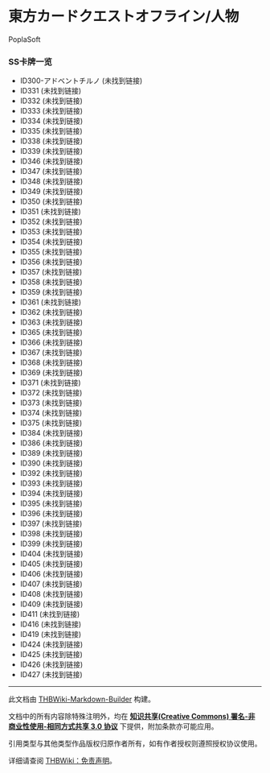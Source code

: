 # 東方カードクエストオフライン/人物

<!-- source html: G:\repos\THBWiki-Markdown-Builder\THBWikiMarkdown\Temp\main\2\23\ns0%3A%E6%9D%B1%E6%96%B9%E3%82%AB%E3%83%BC%E3%83%89%E3%82%AF%E3%82%A8%E3%82%B9%E3%83%88%E3%82%AA%E3%83%95%E3%83%A9%E3%82%A4%E3%83%B3%2F%E4%BA%BA%E7%89%A9.html -->

PoplaSoft


### SS卡牌一览
- ID300-アドベントチルノ (未找到链接)
- ID331 (未找到链接)
- ID332 (未找到链接)
- ID333 (未找到链接)
- ID334 (未找到链接)
- ID335 (未找到链接)
- ID338 (未找到链接)
- ID339 (未找到链接)
- ID346 (未找到链接)
- ID347 (未找到链接)
- ID348 (未找到链接)
- ID349 (未找到链接)
- ID350 (未找到链接)
- ID351 (未找到链接)
- ID352 (未找到链接)
- ID353 (未找到链接)
- ID354 (未找到链接)
- ID355 (未找到链接)
- ID356 (未找到链接)
- ID357 (未找到链接)
- ID358 (未找到链接)
- ID359 (未找到链接)
- ID361 (未找到链接)
- ID362 (未找到链接)
- ID363 (未找到链接)
- ID365 (未找到链接)
- ID366 (未找到链接)
- ID367 (未找到链接)
- ID368 (未找到链接)
- ID369 (未找到链接)
- ID371 (未找到链接)
- ID372 (未找到链接)
- ID373 (未找到链接)
- ID374 (未找到链接)
- ID375 (未找到链接)
- ID384 (未找到链接)
- ID386 (未找到链接)
- ID389 (未找到链接)
- ID390 (未找到链接)
- ID392 (未找到链接)
- ID393 (未找到链接)
- ID394 (未找到链接)
- ID395 (未找到链接)
- ID396 (未找到链接)
- ID397 (未找到链接)
- ID398 (未找到链接)
- ID399 (未找到链接)
- ID404 (未找到链接)
- ID405 (未找到链接)
- ID406 (未找到链接)
- ID407 (未找到链接)
- ID408 (未找到链接)
- ID409 (未找到链接)
- ID411 (未找到链接)
- ID416 (未找到链接)
- ID419 (未找到链接)
- ID424 (未找到链接)
- ID425 (未找到链接)
- ID426 (未找到链接)
- ID427 (未找到链接)





---

此文档由 [THBWiki-Markdown-Builder](https://github.com/Delsin-Yu/THBWiki-Markdown-Builder) 构建。

文档中的所有内容除特殊注明外，均在 [**知识共享(Creative Commons) 署名-非商业性使用-相同方式共享 3.0 协议**](https://creativecommons.org/licenses/by-sa/3.0/deed.zh-hans) 下提供，附加条款亦可能应用。

引用类型与其他类型作品版权归原作者所有，如有作者授权则遵照授权协议使用。

详细请查阅 [THBWiki：免责声明](https://thbwiki.cc/THBWiki:%E5%85%8D%E8%B4%A3%E5%A3%B0%E6%98%8E)。

